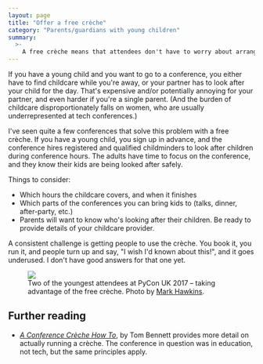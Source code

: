 ```yaml
---
layout: page
title: "Offer a free crèche"
category: "Parents/guardians with young children"
summary:
  >-
    A free crèche means that attendees don't have to worry about arranging childcare (or leaving a child for their partner to look after).
---
```


If you have a young child and you want to go to a conference, you either have to find childcare while you're away, or your partner has to look after your child for the day.
That's expensive and/or potentially annoying for your partner, and even harder if you're a single parent.
(And the burden of childcare disproportionately falls on women, who are usually underrepresented at tech conferences.)

I've seen quite a few conferences that solve this problem with a free crèche.
If you have a young child, you sign up in advance, and the conference hires registered and qualified childminders to look after children during conference hours.
The adults have time to focus on the conference, and they know their kids are being looked after safely.

Things to consider:

*   Which hours the childcare covers, and when it finishes
*   Which parts of the conferences you can bring kids to (talks, dinner, after-party, etc.)
*   Parents will want to know who's looking after their children.
    Be ready to provide details of your childcare provider.

A consistent challenge is getting people to use the crèche.
You book it, you run it, and people turn up and say, "I wish I'd known about this!", and it goes underused.
I don't have good answers for that one yet.

<figure>
  <img src="/images/pyconuk-creche.jpg">
  <figcaption>
    Two of the youngest attendees at PyCon UK 2017 – taking advantage of the free crèche. Photo by <a href="https://www.flickr.com/photos/152472562@N06/37919454202/in/album-72157666242746367/">Mark Hawkins</a>.
  </figcaption>
</figure>

## Further reading

*   [*A Conference Crèche How To*](http://www.mtpt.org.uk/family-friendly-schools/a-conference-creche-how-to/), by Tom Bennett provides more detail on actually running a crèche.
    The conference in question was in education, not tech, but the same principles apply.

